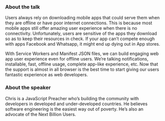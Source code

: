 ### About the talk

Users always rely on downloading mobile apps that could serve them when they are offline or have poor internet connections. This is because most mobile apps still offer amazing user experience when there is no connectivity. Unfortunately, users are sensitive of the apps they download so as to keep their resources in check. If your app can’t compete enough with apps Facebook and Whatsapp, it might end up dying out in App stores.

With Service Workers and Manifest JSON files, we can build engaging web app user experience even for offline users. We’re talking notifications, installable, fast, offline usage, complete app-like experience, etc. Now that the support is almost in all browser is the best time to start giving our users fantastic experience as web developers.

### About the speaker

Chris is a JavaScript Preacher who’s building the community with developers in developed and under-developed countries. He believes software engineering is the easiest way out of poverty. He’s also an advocate of the Next Billion Users.